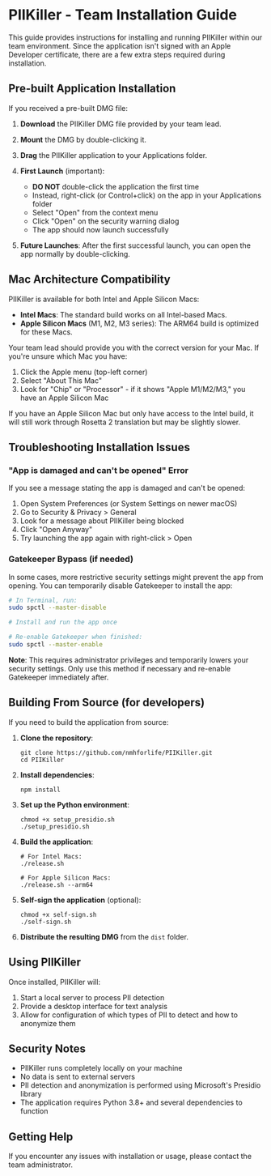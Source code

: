 # PIIKiller - Team Installation Guide

This guide provides instructions for installing and running PIIKiller within our team environment. Since the application isn't signed with an Apple Developer certificate, there are a few extra steps required during installation.

## Pre-built Application Installation

If you received a pre-built DMG file:

1. **Download** the PIIKiller DMG file provided by your team lead.

2. **Mount** the DMG by double-clicking it.

3. **Drag** the PIIKiller application to your Applications folder.

4. **First Launch** (important):
   - **DO NOT** double-click the application the first time
   - Instead, right-click (or Control+click) on the app in your Applications folder
   - Select "Open" from the context menu
   - Click "Open" on the security warning dialog
   - The app should now launch successfully

5. **Future Launches**: After the first successful launch, you can open the app normally by double-clicking.

## Mac Architecture Compatibility

PIIKiller is available for both Intel and Apple Silicon Macs:

- **Intel Macs**: The standard build works on all Intel-based Macs.
- **Apple Silicon Macs** (M1, M2, M3 series): The ARM64 build is optimized for these Macs.

Your team lead should provide you with the correct version for your Mac. If you're unsure which Mac you have:

1. Click the Apple menu (top-left corner)
2. Select "About This Mac"
3. Look for "Chip" or "Processor" - if it shows "Apple M1/M2/M3," you have an Apple Silicon Mac

If you have an Apple Silicon Mac but only have access to the Intel build, it will still work through Rosetta 2 translation but may be slightly slower.

## Troubleshooting Installation Issues

### "App is damaged and can't be opened" Error

If you see a message stating the app is damaged and can't be opened:

1. Open System Preferences (or System Settings on newer macOS)
2. Go to Security & Privacy > General
3. Look for a message about PIIKiller being blocked
4. Click "Open Anyway"
5. Try launching the app again with right-click > Open

### Gatekeeper Bypass (if needed)

In some cases, more restrictive security settings might prevent the app from opening. You can temporarily disable Gatekeeper to install the app:

```bash
# In Terminal, run:
sudo spctl --master-disable

# Install and run the app once

# Re-enable Gatekeeper when finished:
sudo spctl --master-enable
```

**Note**: This requires administrator privileges and temporarily lowers your security settings. Only use this method if necessary and re-enable Gatekeeper immediately after.

## Building From Source (for developers)

If you need to build the application from source:

1. **Clone the repository**:
   ```
   git clone https://github.com/nmhforlife/PIIKiller.git
   cd PIIKiller
   ```

2. **Install dependencies**:
   ```
   npm install
   ```

3. **Set up the Python environment**:
   ```
   chmod +x setup_presidio.sh
   ./setup_presidio.sh
   ```

4. **Build the application**:
   ```
   # For Intel Macs:
   ./release.sh
   
   # For Apple Silicon Macs:
   ./release.sh --arm64
   ```

5. **Self-sign the application** (optional):
   ```
   chmod +x self-sign.sh
   ./self-sign.sh
   ```

6. **Distribute the resulting DMG** from the `dist` folder.

## Using PIIKiller

Once installed, PIIKiller will:

1. Start a local server to process PII detection
2. Provide a desktop interface for text analysis
3. Allow for configuration of which types of PII to detect and how to anonymize them

## Security Notes

- PIIKiller runs completely locally on your machine
- No data is sent to external servers
- PII detection and anonymization is performed using Microsoft's Presidio library
- The application requires Python 3.8+ and several dependencies to function

## Getting Help

If you encounter any issues with installation or usage, please contact the team administrator. 